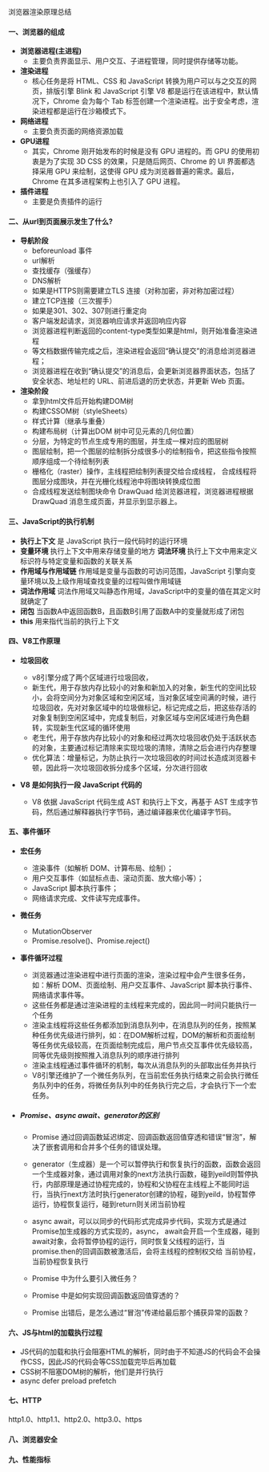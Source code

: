 浏览器渲染原理总结

#### 一、浏览器的组成

- **浏览器进程(主进程)**
  - 主要负责界面显示、用户交互、子进程管理，同时提供存储等功能。
- **渲染进程**
  - 核心任务是将 HTML、CSS 和 JavaScript 转换为用户可以与之交互的网页，排版引擎 Blink 和 JavaScript 引擎 V8 都是运行在该进程中，默认情况下，Chrome 会为每个 Tab 标签创建一个渲染进程。出于安全考虑，渲染进程都是运行在沙箱模式下。
- **网络进程**
  - 主要负责页面的网络资源加载
- **GPU进程**
  - 其实，Chrome 刚开始发布的时候是没有 GPU 进程的。而 GPU 的使用初衷是为了实现 3D CSS 的效果，只是随后网页、Chrome 的 UI 界面都选择采用 GPU 来绘制，这使得 GPU 成为浏览器普遍的需求。最后，Chrome 在其多进程架构上也引入了 GPU 进程。
- **插件进程**
  - 主要是负责插件的运行

#### 二、从url到页面展示发生了什么?

- **导航阶段**
  - beforeunload 事件
  - url解析
  - 查找缓存（强缓存）
  - DNS解析
  - 如果是HTTPS则需要建立TLS 连接（对称加密，非对称加密过程）
  - 建立TCP连接（三次握手）
  - 如果是301、302、307则进行重定向
  - 客户端发起请求，浏览器响应请求并返回响应内容
  - 浏览器进程判断返回的content-type类型如果是html，则开始准备渲染进程
  - 等文档数据传输完成之后，渲染进程会返回“确认提交”的消息给浏览器进程；
  - 浏览器进程在收到“确认提交”的消息后，会更新浏览器界面状态，包括了安全状态、地址栏的 URL、前进后退的历史状态，并更新 Web 页面。
- **渲染阶段**
  - 拿到html文件后开始构建DOM树
  - 构建CSSOM树（styleSheets）
  - 样式计算（继承与重叠）
  - 构建布局树（计算出DOM 树中可见元素的几何位置）
  - 分层，为特定的节点生成专用的图层，并生成一棵对应的图层树
  - 图层绘制，把一个图层的绘制拆分成很多小的绘制指令，把这些指令按照顺序组成一个待绘制列表
  - 栅格化（raster）操作，主线程把绘制列表提交给合成线程， 合成线程将图层分成图块，并在光栅化线程池中将图块转换成位图
  - 合成线程发送绘制图块命令 DrawQuad 给浏览器进程，浏览器进程根据 DrawQuad 消息生成页面，并显示到显示器上。

#### 三、JavaScript的执行机制

- **执行上下文** 是 JavaScript 执行一段代码时的运行环境
- **变量环境** 执行上下文中用来存储变量的地方
  **词法环境** 执行上下文中用来定义标识符与特定变量和函数的关联关系
- **作用域与作用域链** 作用域是变量与函数的可访问范围，JavaScript 引擎向变量环境以及上级作用域查找变量的过程叫做作用域链
- **词法作用域** 词法作用域又叫静态作用域，JavaScript中的变量的值在其定义时就确定了
- **闭包** 当函数A中返回函数B，且函数B引用了函数A中的变量就形成了闭包
- **this** 用来指代当前的执行上下文

#### 四、V8工作原理

- **垃圾回收**
  - v8引擎分成了两个区域进行垃圾回收，
  - 新生代，用于存放内存比较小的对象和新加入的对象，新生代的空间比较小，会将空间分为对象区域和空闲区域，当对象区域空间满的时候，进行垃圾回收，先对对象区域中的垃圾做标记，标记完成之后，把这些存活的对象复制到空闲区域中，完成复制后，对象区域与空闲区域进行角色翻转，实现新生代区域的循环使用
  - 老生代，用于存放内存比较小的对象和经过两次垃圾回收仍处于活跃状态的对象，主要通过标记清除来实现垃圾的清除，清除之后会进行内存整理
  - 优化算法：增量标记，为防止执行一次垃圾回收的时间过长造成浏览器卡顿，因此将一次垃圾回收拆分成多个区域，分次进行回收

- **V8 是如何执行一段 JavaScript 代码的**
  - V8 依据 JavaScript 代码生成 AST 和执行上下文，再基于 AST 生成字节码，然后通过解释器执行字节码，通过编译器来优化编译字节码。

#### 五、事件循环

- **宏任务**
  - 渲染事件（如解析 DOM、计算布局、绘制）；
  - 用户交互事件（如鼠标点击、滚动页面、放大缩小等）；
  - JavaScript 脚本执行事件；
  - 网络请求完成、文件读写完成事件。
  
- **微任务**

  - MutationObserver
  - Promise.resolve()、Promise.reject()

- **事件循环过程**

  - 浏览器通过渲染进程中进行页面的渲染，渲染过程中会产生很多任务，如：解析 DOM、页面绘制、用户交互事件、JavaScript 脚本执行事件、网络请求事件等。
  - 这些任务都是通过渲染进程的主线程来完成的，因此同一时间只能执行一个任务
  - 渲染主线程将这些任务都添加到消息队列中，在消息队列的任务，按照某种任务优先级进行排列，如：在DOM解析过程，DOM的解析和页面绘制等任务优先级较高，在页面绘制完成后，用户节点交互事件优先级较高，同等优先级则按照推入消息队列的顺序进行排列
  - 渲染主线程通过事件循环的机制，每次从消息队列的头部取出任务并执行
  - V8引擎还维护了一个微任务队列，在当前宏任务执行结束之前会执行微任务队列中的任务，将微任务队列中的任务执行完之后，才会执行下一个宏任务。

- ##### Promise、async await、generator的区别

  - Promise 通过回调函数延迟绑定、回调函数返回值穿透和错误“冒泡”，解决了嵌套调用和合并多个任务的错误处理。


  - generator（生成器）是一个可以暂停执行和恢复执行的函数，函数会返回一个生成器对象，通过调用对象的next方法执行函数，碰到yeild则暂停执行，内部原理是通过协程完成的，协程和父协程在主线程上不能同时运行，当执行next方法时执行generator创建的协程，碰到yeild，协程暂停运行，协程恢复运行，碰到return则关闭当前协程

  - async await，可以以同步的代码形式完成异步代码，实现方式是通过Promise加生成器的方式实现的，async， await会开启一个生成器，碰到await对象，会将暂停协程的运行，同时恢复父线程的运行，当promise.then的回调函数被激活后，会将主线程的控制权交给 当前协程，当前协程恢复执行
  - Promise 中为什么要引入微任务？
  - Promise 中是如何实现回调函数返回值穿透的？
  - Promise 出错后，是怎么通过“冒泡”传递给最后那个捕获异常的函数？

#### 六、JS与html的加载执行过程

- JS代码的加载和执行会阻塞HTML的解析，同时由于不知道JS的代码会不会操作CSS，因此JS的代码会等CSS加载完毕后再加载
- CSS树不阻塞DOM树的解析，他们是并行执行
- async defer preload prefetch

#### 七、HTTP

http1.0、http1.1、http2.0、http3.0、https

#### 八、浏览器安全

#### 九、性能指标
